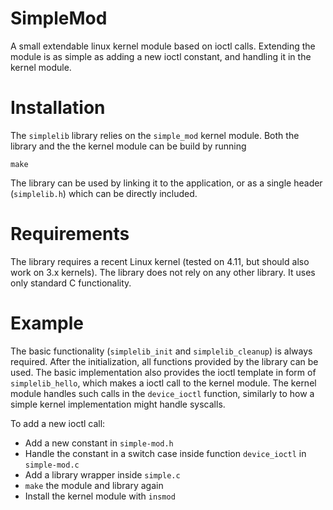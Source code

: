 # SimpleMod

A small extendable linux kernel module based on ioctl calls. 
Extending the module is as simple as adding a new ioctl constant, and handling it in the kernel module.

# Installation

The `simplelib` library relies on the `simple_mod` kernel module. Both the library and the the kernel module can be build by running

    make

The library can be used by linking it to the application, or as a single header (`simplelib.h`) which can be directly included.

# Requirements

The library requires a recent Linux kernel (tested on 4.11, but should also work on 3.x kernels). 
The library does not rely on any other library. It uses only standard C functionality. 

# Example

The basic functionality (`simplelib_init` and `simplelib_cleanup`) is always required. 
After the initialization, all functions provided by the library can be used. 
The basic implementation also provides the ioctl template in form of `simplelib_hello`,
which makes a ioctl call to the kernel module. 
The kernel module handles such calls in the `device_ioctl` function, similarly to how
a simple kernel implementation might handle syscalls.

To add a new ioctl call:
* Add a new constant in `simple-mod.h`
* Handle the constant in a switch case inside function `device_ioctl` in `simple-mod.c`
* Add a library wrapper inside `simple.c`
* `make` the module and library again
* Install the kernel module with `insmod`
